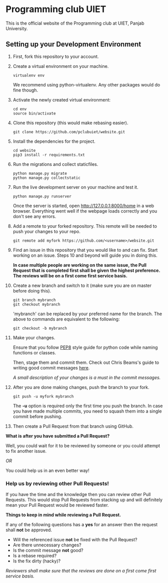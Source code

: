 # Programming club UIET #
This is the official website of the Programming club at UIET, Panjab University.

## Setting up your Development Environment ##
1. First, fork this repository to your account.

2. Create a virtual environment on your machine. 
    ```
    virtualenv env
    ```
    We recommend using python-virtualenv. Any other packages would do fine though.

3. Activate the newly created virtual environment:
    ```
    cd env
    source bin/activate
    ```

4. Clone this repository (this would make rebasing easier).
    ```
    git clone https://github.com/pclubuiet/website.git
    ```
    
5. Install the dependencies for the project.
    ```
    cd website
    pip3 install -r requirements.txt
    ```
    
6. Run the migrations and collect staticfiles.
    ```
    python manage.py migrate
    python manage.py collectstatic
    ```
    
7. Run the live development server on your machine and test it.
    ```
    python manage.py runserver
    ```
    Once the server is started, open http://127.0.0.1:8000/home in a web browser.
    Everything went well if the webpage loads correctly and you don't see any errors.
    
8. Add a remote to your forked repository. This remote will be needed to push your changes to your repo.
    ```
    git remote add myfork https://github.com/<username>/website.git
    ```
    
9. Find an issue in this repository that you would like to and can fix.
   Start working on an issue. Steps 10 and beyond will guide you in doing this.

   **In case multiple people are working on the same issue, the Pull Request that is completed first shall be given**
   **the highest preference. The reviews will be on a first come first service basis.**   
   
10. Create a new branch and switch to it (make sure you are on master before doing this).
    ```
    git branch mybranch
    git checkout mybranch
    ```
    'mybranch' can be replaced by your preferred name for the branch.
    The above to commands are equivalent to the following:
    ```
    git checkout -b mybranch
    ```

11. Make your changes.
	
	Ensure that you follow [PEP8](https://www.python.org/dev/peps/pep-0008/#descriptive-naming-styles) style guide for python code while naming functions or classes.

    Then, stage them and commit them.
    Check out Chris Beams's guide to writing good commit messages [here](https://chris.beams.io/posts/git-commit/).

    *A small description of your changes is a must in the commit messages.* 

12. After you are done making changes, push the branch to your fork.
    ```
    git push -u myfork mybranch
    ```
    The **-u** option is required only the first time you push the branch.
	In case you have made multiple commits, you need to squash them into a single commit before pushing.

13. Then create a Pull Request from that branch using GitHub.

**What is after you have submitted a Pull Request?**

Well, you could wait for it to be reviewed by someone or you could attempt to fix another issue. 

*OR*

You could help us in an even better way! 


### Help us by reviewing other Pull Requests! ###
If you have the time and the knowledge then you can review other Pull Requests. This would stop Pull Requests from stacking up and will definitely mean your Pull Request would be reviewed faster.

**Things to keep in mind while reviewing a Pull Request.**

If any of the following questions has a **yes** for an answer then the request shall **not** be approved.
* Will the referenced issue **not** be fixed with the Pull Request?
* Are there unnecessary changes?
* Is the commit message **not** good?
* Is a rebase required?
* Is the fix dirty (hacky)?

*Reviewers shall make sure that the reviews are done on a first come first service basis.*
